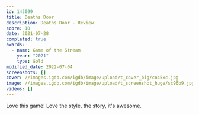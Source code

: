 ```yaml
---
id: 145099
title: Deaths Door
description: Deaths Door - Review
score: 10
date: 2021-07-28
completed: true
awards:
  - name: Game of the Stream
    year: "2021"
    type: Gold
modified_date: 2022-07-04
screenshots: []
cover: //images.igdb.com/igdb/image/upload/t_cover_big/co45xc.jpg
image: //images.igdb.com/igdb/image/upload/t_screenshot_huge/sc96b9.jpg
videos: []
---
```

Love this game! Love the style, the story, it's awesome.